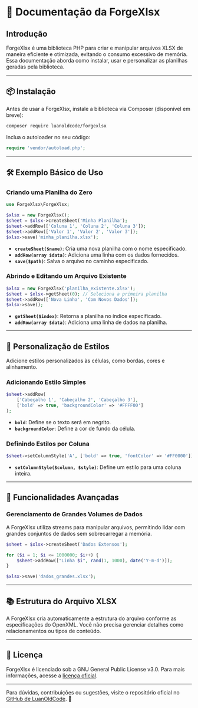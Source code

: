 # 📖 Documentação da ForgeXlsx

## Introdução

ForgeXlsx é uma biblioteca PHP para criar e manipular arquivos XLSX de maneira eficiente e otimizada, evitando o consumo excessivo de memória. Essa documentação aborda como instalar, usar e personalizar as planilhas geradas pela biblioteca.

---

## 📦 Instalação

Antes de usar a ForgeXlsx, instale a biblioteca via Composer (disponível em breve):

```bash
composer require luanoldcode/forgexlsx
```

Inclua o autoloader no seu código:

```php
require 'vendor/autoload.php';
```

---

## 🛠 Exemplo Básico de Uso

### Criando uma Planilha do Zero

```php
use ForgeXlsx\ForgeXlsx;

$xlsx = new ForgeXlsx();
$sheet = $xlsx->createSheet('Minha Planilha');
$sheet->addRow(['Coluna 1', 'Coluna 2', 'Coluna 3']);
$sheet->addRow(['Valor 1', 'Valor 2', 'Valor 3']);
$xlsx->save('minha_planilha.xlsx');
```

- **`createSheet($name)`**: Cria uma nova planilha com o nome especificado.
- **`addRow(array $data)`**: Adiciona uma linha com os dados fornecidos.
- **`save($path)`**: Salva o arquivo no caminho especificado.

### Abrindo e Editando um Arquivo Existente

```php
$xlsx = new ForgeXlsx('planilha_existente.xlsx');
$sheet = $xlsx->getSheet(0); // Seleciona a primeira planilha
$sheet->addRow(['Nova Linha', 'Com Novos Dados']);
$xlsx->save();
```

- **`getSheet($index)`**: Retorna a planilha no índice especificado.
- **`addRow(array $data)`**: Adiciona uma linha de dados na planilha.

---

## 🎨 Personalização de Estilos

Adicione estilos personalizados às células, como bordas, cores e alinhamento.

### Adicionando Estilo Simples

```php
$sheet->addRow(
    ['Cabeçalho 1', 'Cabeçalho 2', 'Cabeçalho 3'],
    ['bold' => true, 'backgroundColor' => '#FFFF00']
);
```

- **`bold`**: Define se o texto será em negrito.
- **`backgroundColor`**: Define a cor de fundo da célula.

### Definindo Estilos por Coluna

```php
$sheet->setColumnStyle('A', ['bold' => true, 'fontColor' => '#FF0000']);
```

- **`setColumnStyle($column, $style)`**: Define um estilo para uma coluna inteira.

---

## 🚀 Funcionalidades Avançadas

### Gerenciamento de Grandes Volumes de Dados

A ForgeXlsx utiliza streams para manipular arquivos, permitindo lidar com grandes conjuntos de dados sem sobrecarregar a memória.

```php
$sheet = $xlsx->createSheet('Dados Extensos');

for ($i = 1; $i <= 1000000; $i++) {
    $sheet->addRow(["Linha $i", rand(1, 1000), date('Y-m-d')]);
}

$xlsx->save('dados_grandes.xlsx');
```

---

## 📚 Estrutura do Arquivo XLSX

A ForgeXlsx cria automaticamente a estrutura do arquivo conforme as especificações do OpenXML. Você não precisa gerenciar detalhes como relacionamentos ou tipos de conteúdo.

---

## 📄 Licença

ForgeXlsx é licenciado sob a GNU General Public License v3.0. Para mais informações, acesse a [licença oficial](https://www.gnu.org/licenses/gpl-3.0.en.html).

---

Para dúvidas, contribuições ou sugestões, visite o repositório oficial no [GitHub de LuanOldCode](https://github.com/LuanOldCode/forgeXlsx). 🚀